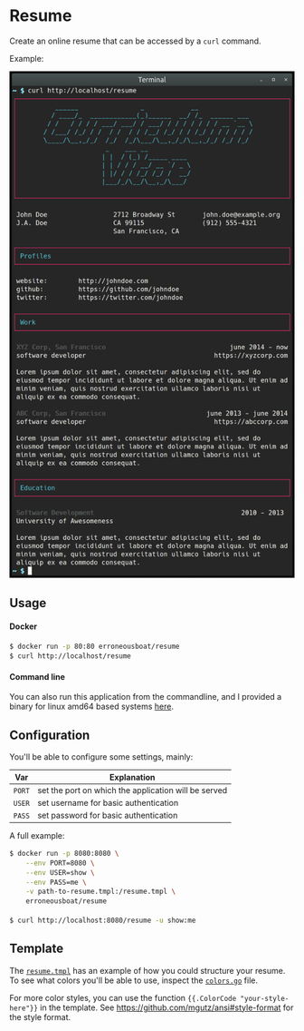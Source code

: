 Resume
======

Create an online resume that can be accessed by a `curl` command.

Example:

![Screenshot](/screenshot.png?raw=true)


Usage
-----

#### Docker

```bash
$ docker run -p 80:80 erroneousboat/resume
$ curl http://localhost/resume
```

#### Command line

You can also run this application from the commandline, and I provided a
binary for linux amd64 based systems [here](https://github.com/erroneosboat/resume/releases).

Configuration
-------------

You'll be able to configure some settings, mainly:

| Var    | Explanation                                          |
|--------|------------------------------------------------------|
| `PORT` | set the port on which the application will be served |
| `USER` | set username for basic authentication                |
| `PASS` | set password for basic authentication                |

A full example:

```bash
$ docker run -p 8080:8080 \
    --env PORT=8080 \
    --env USER=show \
    --env PASS=me \
    -v path-to-resume.tmpl:/resume.tmpl \
    erroneousboat/resume

$ curl http://localhost:8080/resume -u show:me
```

Template
--------

The [`resume.tmpl`](./resume.tmpl) has an example of how you could structure your resume. To
see what colors you'll be able to use, inspect the [`colors.go`](./colors.go) file.

For more color styles, you can use the function
``{{.ColorCode "your-style-here"}}`` in the template. See https://github.com/mgutz/ansi#style-format
for the style format.
